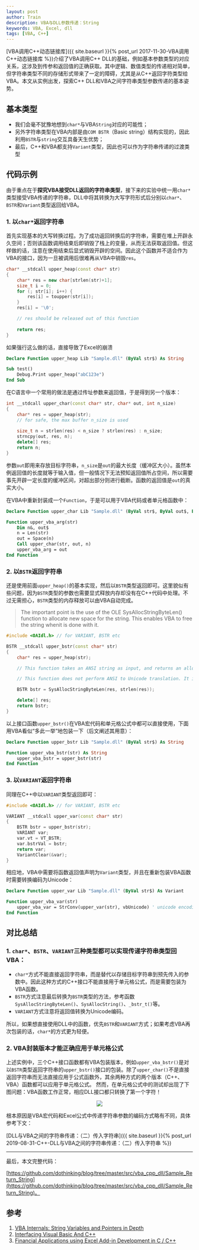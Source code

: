 ```yaml
---
layout: post
author: Train
description: VBA与DLL参数传递：String
keywords: VBA, Excel, dll
tags: [VBA, C++]
---
```


[VBA调用C++动态链接库]({{ site.baseurl }}{% post_url 2017-11-30-VBA调用C++动态链接库 %})介绍了VBA调用C++ DLL的基础，例如基本参数类型的对应关系，这涉及到传参和返回值的正确获取。其中逻辑、数值类型的传递相对简单，但字符串类型不同的存储形式带来了一定的障碍，尤其是从C++返回字符类型给VBA。本文从实例出发，探索C++ DLL和VBA之间字符串类型参数传递的基本姿势。

## 基本类型

- 我们会毫不犹豫地想到`char*`与VBA`String`对应的可能性；
- 另外字符串类型在VBA内部是由`COM BSTR`（Basic string）结构实现的，因此利用`BSTR`与`string`交互具备天生优势；
- 最后，C++和VBA都支持`Variant`类型，因此也可以作为字符串传递的过渡类型


## 代码示例


由于重点在于**探究VBA接受DLL返回的字符串类型**，接下来的实验中统一用`char*`类型接受VBA传递的字符串，DLL中将其转换为大写字符形式后分别以`char*`、`BSTR`和`Variant`类型返回给VBA。

### 1. 以`char*`返回字符串

首先实现基本的大写转换过程。为了成功返回转换后的字符串，需要在堆上开辟永久空间；否则该函数调用结束后即销毁了栈上的变量，从而无法获取返回值。但这样做的话，注意在使用结束后显式销毁开辟的空间。因此这个函数并不适合作为VBA的接口，因为一旦被调用后很难再从VBA中销毁`res`。

```c++
char* __stdcall upper_heap(const char* str)
{
	char* res = new char[strlen(str)+1];
	size_t i = 0;
	for (; str[i]; i++) {
		res[i] = toupper(str[i]);
	}
	res[i] = '\0';

	// res should be released out of this function
	
	return res; 
}
```

如果强行这么做的话，直接导致了Excel的崩溃

```vb
Declare Function upper_heap Lib "Sample.dll" (ByVal str$) As String

Sub test()
    Debug.Print upper_heap("abC123e")
End Sub
```

在C语言中一个常用的做法是通过传址参数来返回值，于是得到另一个版本：

```c++
int __stdcall upper_char(const char* str, char* out, int n_size)
{
	char* res = upper_heap(str);
	// for safe, the max buffer n_size is used
	
	size_t n = strlen(res) < n_size ? strlen(res) : n_size;
	strncpy(out, res, n);
	delete[] res;
	return n;
}
```

参数`out`即用来存放目标字符串，`n_size`是`out`的最大长度（缓冲区大小）。虽然本例返回值的长度就等于输入值，但一般情况下无法预知返回值所占空间，所以需要事先开辟一定长度的缓冲区间，对超出部分则进行截断。函数的返回值是`out`的真实大小。

在VBA中重新封装成一个`Function`，于是可以用于VBA代码或者单元格函数中：

```vb
Declare Function upper_char Lib "Sample.dll" (ByVal str$, ByVal out$, ByVal n As Long) As Long

Function upper_vba_arg(str)
    Dim n&, out$
    n = Len(str)
    out = Space(n)
    Call upper_char(str, out, n)
    upper_vba_arg = out
End Function
```

### 2. 以`BSTR`返回字符串

还是使用前面`upper_heap()`的基本实现，然后以`BSTR`类型返回即可。这里貌似有些问题，因为`BSTR`类型的参数也需要显式释放内存却没有在C++代码中处理。不过无需担心，`BSTR`类型的内存释放可以由VBA自动完成。

> The important point is the use of the OLE SysAllocStringByteLen() function to allocate new space for the string. This enables VBA to free the string whenit is done with it.

```c++
#include <OAIdl.h> // for VARIANT, BSTR etc

BSTR __stdcall upper_bstr(const char* str)
{
	char* res = upper_heap(str);

	// This function takes an ANSI string as input, and returns an allocated string. 

	// This function does not perform ANSI to Unicode translation. It is valid only for 32-bit systems.

	BSTR bstr = SysAllocStringByteLen(res, strlen(res));

	delete[] res;
	return bstr;
}
```

以上接口函数`upper_bstr()`在VBA宏代码和单元格公式中都可以直接使用，下面用VBA看似“多此一举”地包装一下（后文阐述其用意）：

```vb
Declare Function upper_bstr Lib "Sample.dll" (ByVal str$) As String

Function upper_vba_bstr(str) As String
    upper_vba_bstr = upper_bstr(str)
End Function
```


### 3. 以`VARIANT`返回字符串

同理在C++中以`VARIANT`类型返回即可：

```c++
#include <OAIdl.h> // for VARIANT, BSTR etc

VARIANT __stdcall upper_var(const char* str)
{
	BSTR bstr = upper_bstr(str);
	VARIANT var;
	var.vt = VT_BSTR;
	var.bstrVal = bstr;
	return var;
	VariantClear(&var);
}
```

相应地，VBA中需要将函数返回值声明为`Variant`类型，并且在重新包装VBA函数时需要转换编码为Unicode：

```vb
Declare Function upper_var Lib "Sample.dll" (ByVal str$) As Variant

Function upper_vba_var(str)
    upper_vba_var = StrConv(upper_var(str), vbUnicode) ' unicode encoding
End Function
```

## 对比总结

### 1. `char*`、`BSTR`、`VARIANT`三种类型都可以实现传递字符串类型回VBA：

- `char*`方式不能直接返回字符串，而是替代以存储目标字符串到预先传入的参数中。因此这种方式的C++接口不能直接用于单元格公式，而是需要包装为VBA函数。
- `BSTR`方式注意最后转换为`BSTR`类型的方法，参考函数`SysAllocStringByteLen()`、`SysAllocString()`、`_bstr_t()`等。
- `VARIANT`方式注意将返回值转换为Unicode编码。

所以，如果想直接使用DLL中的函数，优先`BSTR`和`VARIANT`方式；如果考虑VBA再次包装的话，`char*`的方式更为轻便。


### 2. VBA封装版本才能正确应用于单元格公式

上述实例中，三个C++接口函数都有VBA包装版本，例如`upper_vba_bstr()`是对以`BSTR`类型返回字符串的`upper_bstr()`接口的包装。除了`upper_char()`不是直接返回字符串而无法直接应用于公式函数外，其余两种方式的两个版本（C++、VBA）函数都可以应用于单元格公式。
然而，在单元格公式中的测试却出现了下图问题：VBA函数工作正常，相应DLL接口都只转换了第一个字符！

<div align='center'><img src="{{ "/images/2019-08-18-01.png" | prepend: site.baseurl }}"></div>

根本原因是VBA宏代码和Excel公式中传递字符串参数的编码方式略有不同，具体参考下文：

[DLL与VBA之间的字符串传递：（二）传入字符串]({{ site.baseurl }}{% post_url 2019-08-31-C++-DLL与VBA之间的字符串传递：（二）传入字符串 %})

--- 

最后，本文完整代码：

[https://github.com/dothinking/blog/tree/master/src/vba_cpp_dll/Sample_Return_String](https://github.com/dothinking/blog/tree/master/src/vba_cpp_dll/Sample_Return_String)。

## 参考

1. [VBA Internals: String Variables and Pointers in Depth](https://bytecomb.com/vba-internals-string-variables-and-pointers-in-depth/)
2. [Interfacing Visual Basic And C++](http://www.flipcode.com/archives/Interfacing_Visual_Basic_And_C.shtml)
3. [Financial Applications using Excel Add-in Development in C / C++](https://epdf.pub/download/c-applications-in-finance.html)
